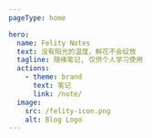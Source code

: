 ```yaml
---
pageType: home

hero:
  name: Felity Notes
  text: 没有阳光的温度，鲜花不会绽放
  tagline: 随缘笔记, 仅供个人学习使用
  actions:
    - theme: brand
      text: 笔记
      link: /note/
  image:
    src: /felity-icon.png
    alt: Blog Logo
---
```

